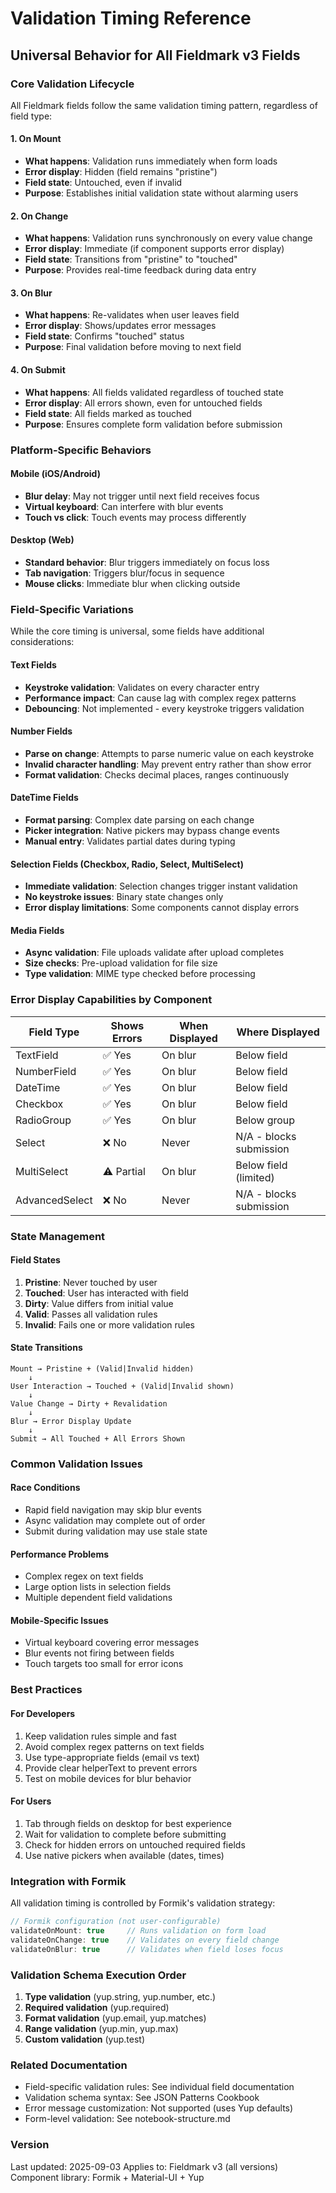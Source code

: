 # Validation Timing Reference
## Universal Behavior for All Fieldmark v3 Fields

### Core Validation Lifecycle

All Fieldmark fields follow the same validation timing pattern, regardless of field type:

#### 1. On Mount
- **What happens**: Validation runs immediately when form loads
- **Error display**: Hidden (field remains "pristine")
- **Field state**: Untouched, even if invalid
- **Purpose**: Establishes initial validation state without alarming users

#### 2. On Change
- **What happens**: Validation runs synchronously on every value change
- **Error display**: Immediate (if component supports error display)
- **Field state**: Transitions from "pristine" to "touched"
- **Purpose**: Provides real-time feedback during data entry

#### 3. On Blur
- **What happens**: Re-validates when user leaves field
- **Error display**: Shows/updates error messages
- **Field state**: Confirms "touched" status
- **Purpose**: Final validation before moving to next field

#### 4. On Submit
- **What happens**: All fields validated regardless of touched state
- **Error display**: All errors shown, even for untouched fields
- **Field state**: All fields marked as touched
- **Purpose**: Ensures complete form validation before submission

### Platform-Specific Behaviors

#### Mobile (iOS/Android)
- **Blur delay**: May not trigger until next field receives focus
- **Virtual keyboard**: Can interfere with blur events
- **Touch vs click**: Touch events may process differently

#### Desktop (Web)
- **Standard behavior**: Blur triggers immediately on focus loss
- **Tab navigation**: Triggers blur/focus in sequence
- **Mouse clicks**: Immediate blur when clicking outside

### Field-Specific Variations

While the core timing is universal, some fields have additional considerations:

#### Text Fields
- **Keystroke validation**: Validates on every character entry
- **Performance impact**: Can cause lag with complex regex patterns
- **Debouncing**: Not implemented - every keystroke triggers validation

#### Number Fields
- **Parse on change**: Attempts to parse numeric value on each keystroke
- **Invalid character handling**: May prevent entry rather than show error
- **Format validation**: Checks decimal places, ranges continuously

#### DateTime Fields
- **Format parsing**: Complex date parsing on each change
- **Picker integration**: Native pickers may bypass change events
- **Manual entry**: Validates partial dates during typing

#### Selection Fields (Checkbox, Radio, Select, MultiSelect)
- **Immediate validation**: Selection changes trigger instant validation
- **No keystroke issues**: Binary state changes only
- **Error display limitations**: Some components cannot display errors

#### Media Fields
- **Async validation**: File uploads validate after upload completes
- **Size checks**: Pre-upload validation for file size
- **Type validation**: MIME type checked before processing

### Error Display Capabilities by Component

| Field Type | Shows Errors | When Displayed | Where Displayed |
|------------|--------------|----------------|-----------------|
| TextField | ✅ Yes | On blur | Below field |
| NumberField | ✅ Yes | On blur | Below field |
| DateTime | ✅ Yes | On blur | Below field |
| Checkbox | ✅ Yes | On blur | Below field |
| RadioGroup | ✅ Yes | On blur | Below group |
| Select | ❌ No | Never | N/A - blocks submission |
| MultiSelect | ⚠️ Partial | On blur | Below field (limited) |
| AdvancedSelect | ❌ No | Never | N/A - blocks submission |

### State Management

#### Field States
1. **Pristine**: Never touched by user
2. **Touched**: User has interacted with field
3. **Dirty**: Value differs from initial value
4. **Valid**: Passes all validation rules
5. **Invalid**: Fails one or more validation rules

#### State Transitions
```
Mount → Pristine + (Valid|Invalid hidden)
    ↓
User Interaction → Touched + (Valid|Invalid shown)
    ↓
Value Change → Dirty + Revalidation
    ↓
Blur → Error Display Update
    ↓
Submit → All Touched + All Errors Shown
```

### Common Validation Issues

#### Race Conditions
- Rapid field navigation may skip blur events
- Async validation may complete out of order
- Submit during validation may use stale state

#### Performance Problems
- Complex regex on text fields
- Large option lists in selection fields
- Multiple dependent field validations

#### Mobile-Specific Issues
- Virtual keyboard covering error messages
- Blur events not firing between fields
- Touch targets too small for error icons

### Best Practices

#### For Developers
1. Keep validation rules simple and fast
2. Avoid complex regex patterns on text fields
3. Use type-appropriate fields (email vs text)
4. Provide clear helperText to prevent errors
5. Test on mobile devices for blur behavior

#### For Users
1. Tab through fields on desktop for best experience
2. Wait for validation to complete before submitting
3. Check for hidden errors on untouched required fields
4. Use native pickers when available (dates, times)

### Integration with Formik

All validation timing is controlled by Formik's validation strategy:

```javascript
// Formik configuration (not user-configurable)
validateOnMount: true     // Runs validation on form load
validateOnChange: true    // Validates on every field change
validateOnBlur: true      // Validates when field loses focus
```

### Validation Schema Execution Order

1. **Type validation** (yup.string, yup.number, etc.)
2. **Required validation** (yup.required)
3. **Format validation** (yup.email, yup.matches)
4. **Range validation** (yup.min, yup.max)
5. **Custom validation** (yup.test)

### Related Documentation

- Field-specific validation rules: See individual field documentation
- Validation schema syntax: See JSON Patterns Cookbook
- Error message customization: Not supported (uses Yup defaults)
- Form-level validation: See notebook-structure.md

### Version
Last updated: 2025-09-03
Applies to: Fieldmark v3 (all versions)
Component library: Formik + Material-UI + Yup